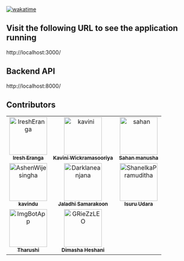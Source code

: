 [![wakatime](https://wakatime.com/badge/user/f9739902-7539-4da9-8836-8c1a4cd952fc/project/018e2bc9-1299-43e6-974b-4ba07ccc43c5.svg)](https://wakatime.com/badge/user/f9739902-7539-4da9-8836-8c1a4cd952fc/project/018e2bc9-1299-43e6-974b-4ba07ccc43c5)



## Visit the following URL to see the application running
http://localhost:3000/

## Backend API
http://localhost:8000/



## Contributors

<table>
<tr>
    <td align="center">
        <a href="https://github.com/IreshEranga">
            <img src="https://github.com/IreshEranga.png" width="100(px);" alt="IreshEranga"/>
            <br />
            <sub><b>Iresh Eranga</b></sub>
        </a>
    </td>
    <td align="center">
        <a href="https://github.com/KaviniWickramasooriya">
            <img src="https://github.com/KaviniWickramasooriya.png" width="100(px);" alt="kavini"/>
            <br />
            <sub><b>Kavini Wickramasooriya</b></sub>
        </a>
    </td>
    <td align="center">
        <a href="https://github.com/sahan-manusha">
            <img src="https://github.com/sahan-manusha.png" width="100(px);" alt="sahan"/>
            <br />
            <sub><b>Sahan manusha</b></sub>
        </a>
    </td></tr>
<tr>
    <td align="center">
        <a href="https://github.com/kavindu0711">
            <img src="https://github.com/kavindu0711.png" width="100(px);" alt="AshenWijesingha"/>
            <br />
            <sub><b>kavindu</b></sub>
        </a>
    </td>
    <td align="center">
        <a href="https://github.com/jaladhisamarakoon">
            <img src="https://github.com/jaladhisamarakoon.png" width="100(px);" alt="Darklaneanjana"/>
            <br />
            <sub><b>Jaladhi Samarakoon</b></sub>
        </a>
    </td>
    <td align="center">
        <a href="https://github.com/IT22350428">
            <img src="https://github.com/IT22350428.png" width="100(px);" alt="ShanelkaPramuditha"/>
            <br />
            <sub><b>Isuru Udara</b></sub>
        </a>
    </td></tr>
<tr>
    <td align="center">
        <a href="https://github.com/DLTS0621">
            <img src="https://github.com/DLTS0621.png" width="100(px);" alt="ImgBotApp"/>
            <br />
            <sub><b>Tharushi</b></sub>
        </a>
    </td>
    <td align="center">
        <a href="https://github.com/DimashaHashani">
            <img src="https://github.com/DimashaHashani.png" width="100(px);" alt="GRieZzLEO"/>
            <br />
            <sub><b>Dimasha Heshani</b></sub>
        </a>
    </td>
    </tr>

        
       
        
 
</table>
<!-- readme: contributors -end -->
